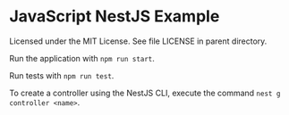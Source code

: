 JavaScript NestJS Example
=========================

Licensed under the MIT License. See file LICENSE in parent directory.

Run the application with `npm run start`.

Run tests with `npm run test`.

To create a controller using the NestJS CLI, execute the command `nest g controller <name>`.
